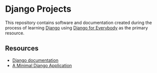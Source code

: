# Django Projects

This repository contains software and documentation created during the
process of learning [Django](https://www.djangoproject.com/) using
[Django for Everybody](https://www.dj4e.com/) as the primary resource.


## Resources

* [Django documentation](https://docs.djangoproject.com/en/5.0/)
* [A Minimal Django Application](https://simpleisbetterthancomplex.com/article/2017/08/07/a-minimal-django-application.html)

